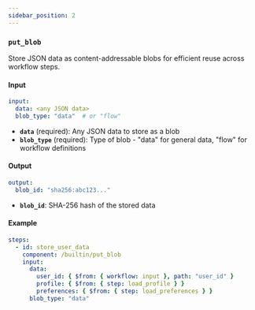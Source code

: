 ```yaml
---
sidebar_position: 2
---
```


### `put_blob`

Store JSON data as content-addressable blobs for efficient reuse across workflow steps.

#### Input

```yaml
input:
  data: <any JSON data>
  blob_type: "data"  # or "flow"
```

- **`data`** (required): Any JSON data to store as a blob
- **`blob_type`** (required): Type of blob - "data" for general data, "flow" for workflow definitions

#### Output

```yaml
output:
  blob_id: "sha256:abc123..."
```

- **`blob_id`**: SHA-256 hash of the stored data

#### Example

```yaml
steps:
  - id: store_user_data
    component: /builtin/put_blob
    input:
      data:
        user_id: { $from: { workflow: input }, path: "user_id" }
        profile: { $from: { step: load_profile } }
        preferences: { $from: { step: load_preferences } }
      blob_type: "data"
```